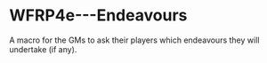 # WFRP4e---Endeavours
A macro for the GMs to ask their players which endeavours they will undertake (if any).
